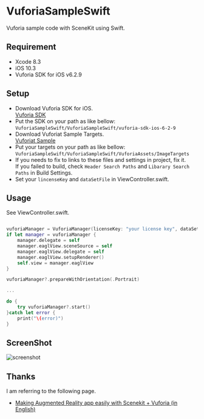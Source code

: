 # VuforiaSampleSwift

Vuforia sample code with SceneKit using Swift.

## Requirement

* Xcode 8.3
* iOS 10.3
* Vuforia SDK for iOS v6.2.9

## Setup

* Download Vuforia SDK for iOS.  
  [Vuforia SDK](https://developer.vuforia.com/downloads/sdk)
* Put the SDK on your path as like bellow:  
  `VuforiaSampleSwift/VuforiaSampleSwift/vuforia-sdk-ios-6-2-9`
* Download Vuforiat Sample Targets.  
  [Vuforiat Sample](https://developer.vuforia.com/downloads/samples)
* Put your targets on your path as like bellow:  
  `VuforiaSampleSwift/VuforiaSampleSwift/VuforiaAssets/ImageTargets`
* If you needs to fix to links to these files and settings in project, fix it.  
  If you failed to build, check `Header Search Paths` and `Libarary Search Paths` in Build Settings.
* Set your `lincenseKey` and `dataSetFile` in ViewController.swift.


## Usage

See ViewController.swift.

``` swift

vuforiaManager = VuforiaManager(licenseKey: "your license key", dataSetFile: "your target xml file")
if let manager = vuforiaManager {
    manager.delegate = self
    manager.eaglView.sceneSource = self
    manager.eaglView.delegate = self
    manager.eaglView.setupRenderer()
    self.view = manager.eaglView
}

vuforiaManager?.prepareWithOrientation(.Portrait)

...

do {
    try vuforiaManager?.start()
}catch let error {
    print("\(error)")
}

```

## ScreenShot

![screenshot](https://github.com/yshrkt/VuforiaSampleSwift/blob/master/screenshot.jpg)

## Thanks

I am referring to the following page.

* [Making Augmented Reality app easily with Scenekit + Vuforia (in English)](http://qiita.com/akira108/items/a743138fca532ee193fe)
